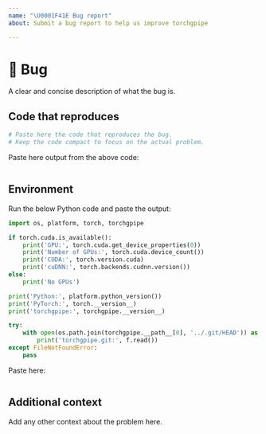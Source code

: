 ```yaml
---
name: "\U0001F41E Bug report"
about: Submit a bug report to help us improve torchgpipe

---
```


# 🐞 Bug
A clear and concise description of what the bug is.

## Code that reproduces
```python
# Paste here the code that reproduces the bug.
# Keep the code compact to focus on the actual problem.
```

Paste here output from the above code:
```
```

## Environment
Run the below Python code and paste the output:
```python
import os, platform, torch, torchgpipe

if torch.cuda.is_available():
    print('GPU:', torch.cuda.get_device_properties(0))
    print('Number of GPUs:', torch.cuda.device_count())
    print('CUDA:', torch.version.cuda)
    print('cuDNN:', torch.backends.cudnn.version())
else:
    print('No GPUs')

print('Python:', platform.python_version())
print('PyTorch:', torch.__version__)
print('torchgpipe:', torchgpipe.__version__)

try:
    with open(os.path.join(torchgpipe.__path__[0], '../.git/HEAD')) as f:
        print('torchgpipe.git:', f.read())
except FileNotFoundError:
    pass
```

Paste here:
```
```

## Additional context
Add any other context about the problem here.
